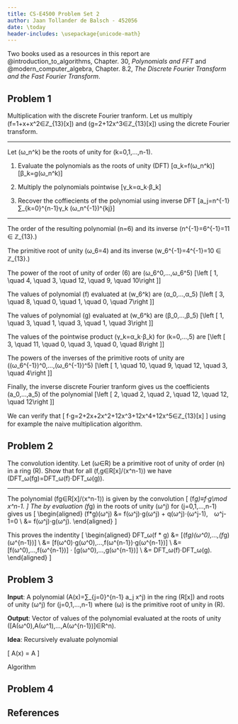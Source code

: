 ```yaml
---
title: CS-E4500 Problem Set 2
author: Jaan Tollander de Balsch - 452056
date: \today
header-includes: \usepackage{unicode-math}
---
```

Two books used as a resources in this report are @introduction_to_algorithms, Chapter. 30, *Polynomials and FFT* and @modern_computer_algebra, Chapter. 8.2, *The Discrete Fourier Transform and the Fast Fourier Transform*.


## Problem 1
Multiplication with the discrete Fourier tranform. Let us multiply \(f=1+x+x^2∈ℤ_{13}[x]\) and \(g=2+12x^3∈ℤ_{13}[x]\) using the dicrete Fourier transform.

---

Let \(ω_n^k\) be the roots of unity for \(k=0,1,…,n-1\).

1) Evaluate the polynomials as the roots of unity (DFT)
\[α_k=f(ω_n^k)\]
\[β_k=g(ω_n^k)\]

2) Multiply the polynomials pointwise
\[γ_k=α_k⋅β_k\]

3) Recover the coffiecients of the polynomial using inverse DFT
\[a_j=n^{-1}∑_{k=0}^{n-1}γ_k (ω_n^{-1})^{kj}\]

---

The order of the resulting polynomial \(n=6\) and its inverse \(n^{-1}=6^{-1}=11 ∈ ℤ_{13}.\)

The primitive root of unity \(ω_6=4\) and its inverse \(w_6^{-1}=4^{-1}=10 ∈ ℤ_{13}.\)

The power of the root of unity of order \(6\) are \(ω_6^0,...,ω_6^5\)
\[\left [ 1, \quad 4, \quad 3, \quad 12, \quad 9, \quad 10\right ]\]

The values of polynomial \(f\) evaluated at \(w_6^k\) are \(α_0,...,α_5\)
\[\left [ 3, \quad 8, \quad 0, \quad 1, \quad 0, \quad 7\right ]\]

The values of polynomial \(g\) evaluated at \(w_6^k\) are \(β_0,...,β_5\)
\[\left [ 1, \quad 3, \quad 1, \quad 3, \quad 1, \quad 3\right ]\]

The values of the pointwise product \(γ_k=α_k⋅β_k\) for \(k=0,...,5\) are
\[\left [ 3, \quad 11, \quad 0, \quad 3, \quad 0, \quad 8\right ]\]

The powers of the inverses of the primitive roots of unity are \((ω_6^{-1})^0,...,(ω_6^{-1})^5\)
\[\left [ 1, \quad 10, \quad 9, \quad 12, \quad 3, \quad 4\right ]\]

Finally, the inverse discrete Fourier tranform gives us the coefficients \(a_0,...,a_5\) of the polynomial
\[\left [ 2, \quad 2, \quad 2, \quad 12, \quad 12, \quad 12\right ]\]

We can verify that
\[
f⋅g=2+2x+2x^2+12x^3+12x^4+12x^5∈ℤ_{13}[x]
\]
using for example the naive multiplication algorithm.


## Problem 2
The convolution identity. Let \(ω∈R\) be a primitive root of unity of order \(n\) in a ring \(R\). Show that for all \(f,g∈R[x]/⟨x^n-1⟩\) we have \(DFT_ω(fg)=DFT_ω(f)⋅DFT_ω(g)\).

---

The polynomial \(fg∈R[x]/⟨x^n-1⟩\) is given by the convolution
\[
(f*g)≡f·g\mod x^n-1.
\]
The by evaluation \(f*g\) in the roots of unity \(ω^j\) for \(j=0,1,...,n-1\) gives us
\[
\begin{aligned}
(f*g)(ω^j) &= f(ω^j)⋅g(ω^j) + q(ω^j)⋅(ω^j-1), ω^j-1=0 \\
&= f(ω^j)⋅g(ω^j).
\end{aligned}
\]

This proves the indentity
\[
\begin{aligned}
DFT_ω(f * g) &= [(f*g)(ω^0),...,(f*g)(ω^{n-1})] \\
&= [f(ω^0)⋅g(ω^0),...,f(ω^{n-1})⋅g(ω^{n-1})] \\
&= [f(ω^0),...,f(ω^{n-1})] ⋅ [g(ω^0),...,g(ω^{n-1})] \\
&= DFT_ω(f)⋅DFT_ω(g).
\end{aligned}
\]


## Problem 3
**Input**: A polynomial \(A(x)=∑_{j=0}^{n-1} a_j x^j\) in the ring \(R[x]\) and roots of unity \(ω^j\) for \(j=0,1,...,n-1\) where \(ω\) is the primitive root of unity in \(R\).

**Output**: Vector of values of the polynomial evaluated at the roots of unity \([A(ω^0),A(ω^1),...,A(ω^{n-1})]∈R^n\).

**Idea**: Recursively evaluate polynomial

\[
A(x) = A
\]

Algorithm


## Problem 4


## References
